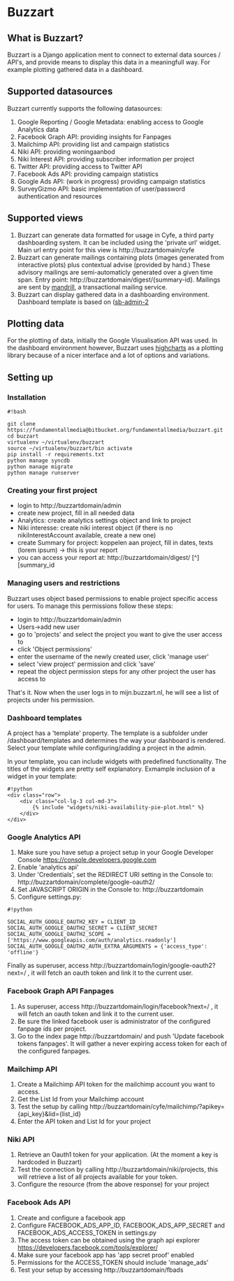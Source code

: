 # Buzzart #

## What is Buzzart? ##
Buzzart is a Django application ment to connect to external data sources / API's, and provide means to display this data in a meaningfull way. For example plotting gathered data in a dashboard.

## Supported datasources ##

Buzzart currently supports the following datasources:

1. Google Reporting / Google Metadata: enabling access to Google Analytics data
2. Facebook Graph API: providing insights for Fanpages
3. Mailchimp API: providing list and campaign statistics
4. Niki API: providing woningaanbod
5. Niki Interest API: providing subscriber information per project
6. Twitter API: providing access to Twitter API
7. Facebook Ads API: providing campaign statistics
8. Google Ads API: (work in progress) providing campaign statistics
9. SurveyGizmo API: basic implementation of user/password authentication and resources  

## Supported views ##

1. Buzzart can generate data formatted for usage in Cyfe, a third party dashboarding system. It can be included using the 'private url' widget. Main url entry point for this view is http://buzzartdomain/cyfe
2. Buzzart can generate mailings containing plots (images generated from interactive plots) plus contextual advise (provided by hand.) These advisory mailings are semi-automaticly generated over a given time span. Entry point: http://buzzartdomain/digest/{summary-id}. Mailings are sent by [mandrill](http://www.mandrill.com), a transactional mailing service.
3. Buzzart can display gathered data in a dashboarding environment. Dashboard template is based on ([sb-admin-2](http://startbootstrap.com/template-overviews/sb-admin-2/)

## Plotting data ##

For the plotting of data, initially the Google Visualisation API was used. In the dashboard environment however, Buzzart uses [highcharts](http://www.highcharts.com) as a plotting library because of a nicer interface and a lot of options and variations.

## Setting up ##

### Installation ###


```
#!bash

git clone https://fundamentallmedia@bitbucket.org/fundamentallmedia/buzzart.git
cd buzzart
virtualenv ~/virtualenv/buzzart
source ~/virtualenv/buzzart/bin activate
pip install -r requirements.txt
python manage syncdb
python manage migrate
python manage runserver
```

### Creating your first project ###

* login to http://buzzartdomain/admin
* create new project, fill in all needed data
* Analytics: create analytics settings object and link to project
* Niki interesse: create niki interest object (if there is no nikiInterestAccount available, create a new one)
* create Summary for project: koppelen aan project, fill in dates, texts (lorem ipsum) -> this is your report
* you can access your report at: http://buzzartdomain/digest/ [^][summary_id

### Managing users and restrictions

Buzzart uses object based permissions to enable project specific access for users.
To manage this permissions follow these steps:

* login to http://buzzartdomain/admin
* Users->add new user
* go to 'projects' and select the project you want to give the user access to
* click 'Object permissions'
* enter the username of the newly created user, click 'manage user'
* select 'view project' permission and click 'save'
* repeat the object permission steps for any other project the user has access to

That's it. Now when the user logs in to mijn.buzzart.nl, he will see a list of 
projects under his permission.


### Dashboard templates ###

A project has a 'template' property. The template is a subfolder under /dashboard/templates and determines the 
way your dashboard is rendered. Select your template while configuring/adding a project in the admin.


In your template, you can include widgets with predefined functionality. The titles of the widgets are
pretty self explanatory. Exmample inclusion of a widget in your template:

```
#!python
<div class="row">     
    <div class="col-lg-3 col-md-3">        
        {% include "widgets/niki-availability-pie-plot.html" %}
    </div>
</div>
```


### Google Analytics API ###

1. Make sure you have setup a project setup in your Google Developer Console https://console.developers.google.com
2. Enable 'analytics api'
3. Under 'Credentials', set the REDIRECT URI setting in the Console to: http://buzzartdomain/complete/google-oauth2/
4. Set JAVASCRIPT ORIGIN in the Console to: http://buzzartdomain
5. Configure settings.py:


```
#!python

SOCIAL_AUTH_GOOGLE_OAUTH2_KEY = CLIENT_ID
SOCIAL_AUTH_GOOGLE_OAUTH2_SECRET = CLIENT_SECRET
SOCIAL_AUTH_GOOGLE_OAUTH2_SCOPE = ['https://www.googleapis.com/auth/analytics.readonly']
SOCIAL_AUTH_GOOGLE_OAUTH2_AUTH_EXTRA_ARGUMENTS = {'access_type': 'offline'}
```

Finally as superuser, access http://buzzartdomain/login/google-oauth2?next=/ , it will fetch an oauth token and link it to the current user.

### Facebook Graph API Fanpages ###

1. As superuser, access http://buzzartdomain/login/facebook?next=/ , it will fetch an oauth token and link it to the current user.
2. Be sure the linked facebook user is administrator of the configured fanpage ids per project.
3. Go to the index page http://buzzartdomain/ and push 'Update facebook tokens fanpages'. It will gather a never expiring access token for each of the configured fanpages.

### Mailchimp API ###

1. Create a Mailchimp API token for the mailchimp account you want to access.
2. Get the List Id from your Mailchimp account
3. Test the setup by calling http://buzzartdomain/cyfe/mailchimp/?apikey={api_key}&lid={list_id}
4. Enter the API token and List Id for your project

### Niki API ###

1. Retrieve an Oauth1 token for your application. (At the moment a key is hardcoded in Buzzart)
2. Test the connection by calling http://buzzartdomain/niki/projects, this will retrieve a list of all projects available for your token.
3. Configure the resource (from the above response) for your project

### Facebook Ads API ###

1. Create and configure a facebook app
2. Configure FACEBOOK_ADS_APP_ID, FACEBOOK_ADS_APP_SECRET and FACEBOOK_ADS_ACCESS_TOKEN in settings.py
3. The access token can be obtained using the graph api explorer https://developers.facebook.com/tools/explorer/
4. Make sure your facebook app has 'app secret proof' enabled
5. Permissions for the ACCESS_TOKEN should include 'manage_ads'
6. Test your setup by accessing http://buzzartdomain/fbads
